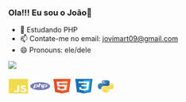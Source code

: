 ### Ola!!! Eu sou o João👋

- 🌱 Estudando PHP
- 📫 Contate-me no email: jovimart09@gmail.com
- 😄 Pronouns: ele/dele

<picture>
  <source
    srcset="https://github-readme-stats.vercel.app/api?username=if-jovi&show_icons=true&theme=radical"
    media="(prefers-color-scheme: dark)"
  />
  <source
    srcset="https://github-readme-stats.vercel.app/api?username=if-jovi&show_icons=true"
    media="(prefers-color-scheme: light), (prefers-color-scheme: dracula)"
  />
  <img src="https://github-readme-stats.vercel.app/api?username=if-jovi&show_icons=true" />
</picture>


<div style="display: inline_block"><br>
  <img align="center" alt="Rafa-Js" height="30" width="40" src="https://raw.githubusercontent.com/devicons/devicon/master/icons/javascript/javascript-plain.svg">
  <img align="center" alt="Rafa-Ts" height="30" width="40" src="https://raw.githubusercontent.com/devicons/devicon/master/icons/php/php-plain.svg"> 
  <img align="center" alt="Rafa-HTML" height="30" width="40" src="https://raw.githubusercontent.com/devicons/devicon/master/icons/html5/html5-original.svg">
  <img align="center" alt="Rafa-CSS" height="30" width="40" src="https://raw.githubusercontent.com/devicons/devicon/master/icons/css3/css3-original.svg">
  <img align="center" alt="Rafa-Python" height="30" width="40" src="https://raw.githubusercontent.com/devicons/devicon/master/icons/python/python-original.svg"> 
</div>
  

